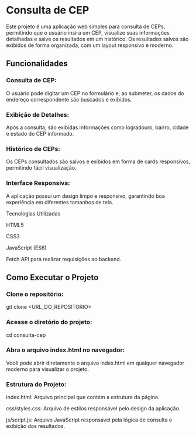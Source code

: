 # Consulta de CEP

Este projeto é uma aplicação web simples para consulta de CEPs, permitindo que o usuário insira um CEP, visualize suas informações detalhadas e salve os resultados em um histórico. Os resultados salvos são exibidos de forma organizada, com um layout responsivo e moderno.

## Funcionalidades

### Consulta de CEP:
O usuário pode digitar um CEP no formulário e, ao submeter, os dados do endereço correspondente são buscados e exibidos.

### Exibição de Detalhes:
Após a consulta, são exibidas informações como logradouro, bairro, cidade e estado do CEP informado.

### Histórico de CEPs:
Os CEPs consultados são salvos e exibidos em forma de cards responsivos, permitindo fácil visualização.

### Interface Responsiva:
A aplicação possui um design limpo e responsivo, garantindo boa experiência em diferentes tamanhos de tela.

Tecnologias Utilizadas

HTML5

CSS3

JavaScript (ES6)

Fetch API para realizar requisições ao backend.

## Como Executar o Projeto

### Clone o repositório:
git clone <URL_DO_REPOSITORIO>

### Acesse o diretório do projeto:
cd consulta-cep

### Abra o arquivo index.html no navegador:
Você pode abrir diretamente o arquivo index.html em qualquer navegador moderno para visualizar o projeto.

### Estrutura do Projeto:

index.html: Arquivo principal que contém a estrutura da página.

css/styles.css: Arquivo de estilos responsável pelo design da aplicação.

js/script.js: Arquivo JavaScript responsável pela lógica de consulta e exibição dos resultados.
